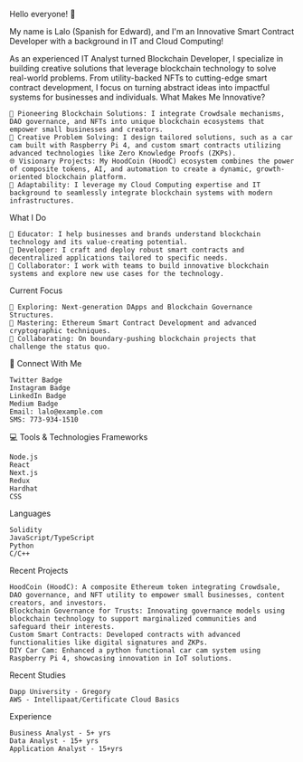 Hello everyone! 👋

My name is Lalo (Spanish for Edward), and I'm an Innovative Smart Contract Developer with a background in IT and Cloud Computing!

As an experienced IT Analyst turned Blockchain Developer, I specialize in building creative solutions that leverage blockchain technology to solve real-world problems. From utility-backed NFTs to cutting-edge smart contract development, I focus on turning abstract ideas into impactful systems for businesses and individuals.
What Makes Me Innovative?

    🌟 Pioneering Blockchain Solutions: I integrate Crowdsale mechanisms, DAO governance, and NFTs into unique blockchain ecosystems that empower small businesses and creators.
    🔄 Creative Problem Solving: I design tailored solutions, such as a car cam built with Raspberry Pi 4, and custom smart contracts utilizing advanced technologies like Zero Knowledge Proofs (ZKPs).
    🌐 Visionary Projects: My HoodCoin (HoodC) ecosystem combines the power of composite tokens, AI, and automation to create a dynamic, growth-oriented blockchain platform.
    📡 Adaptability: I leverage my Cloud Computing expertise and IT background to seamlessly integrate blockchain systems with modern infrastructures.

What I Do

    🧠 Educator: I help businesses and brands understand blockchain technology and its value-creating potential.
    🔧 Developer: I craft and deploy robust smart contracts and decentralized applications tailored to specific needs.
    🚀 Collaborator: I work with teams to build innovative blockchain systems and explore new use cases for the technology.

Current Focus

    👀 Exploring: Next-generation DApps and Blockchain Governance Structures.
    🌱 Mastering: Ethereum Smart Contract Development and advanced cryptographic techniques.
    💞️ Collaborating: On boundary-pushing blockchain projects that challenge the status quo.

📱 Connect With Me

    Twitter Badge
    Instagram Badge
    LinkedIn Badge
    Medium Badge
    Email: lalo@example.com
    SMS: 773-934-1510

💻 Tools & Technologies
Frameworks

    Node.js
    React
    Next.js
    Redux
    Hardhat
    CSS

Languages

    Solidity
    JavaScript/TypeScript
    Python
    C/C++

Recent Projects

    HoodCoin (HoodC): A composite Ethereum token integrating Crowdsale, DAO governance, and NFT utility to empower small businesses, content creators, and investors.
    Blockchain Governance for Trusts: Innovating governance models using blockchain technology to support marginalized communities and safeguard their interests.
    Custom Smart Contracts: Developed contracts with advanced functionalities like digital signatures and ZKPs.
    DIY Car Cam: Enhanced a python functional car cam system using Raspberry Pi 4, showcasing innovation in IoT solutions.

Recent Studies
     
    Dapp University - Gregory 
    AWS - Intellipaat/Certificate Cloud Basics

Experience 

    Business Analyst - 5+ yrs
    Data Analyst - 15+ yrs
    Application Analyst - 15+yrs

